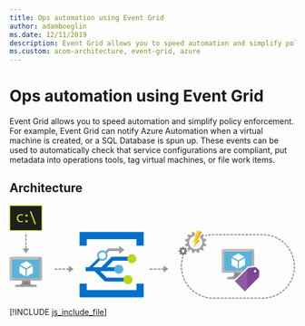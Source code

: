 ```yaml
---
title: Ops automation using Event Grid
author: adamboeglin
ms.date: 12/11/2019
description: Event Grid allows you to speed automation and simplify policy enforcement. For example, Event Grid can notify Azure Automation when a virtual machine is created, or a SQL Database is spun up. These events can be used to automatically check that service configurations are compliant, put metadata into operations tools, tag virtual machines, or file work items.
ms.custom: acom-architecture, event-grid, azure
---
```

# Ops automation using Event Grid

Event Grid allows you to speed automation and simplify policy enforcement. For example, Event Grid can notify Azure Automation when a virtual machine is created, or a SQL Database is spun up. These events can be used to automatically check that service configurations are compliant, put metadata into operations tools, tag virtual machines, or file work items.


## Architecture

<svg class="architecture-diagram" aria-labelledby="ops-automation-using-event-grid" height="288px" viewbox="0 0 437 144" width="874px" xmlns="http://www.w3.org/2000/svg" xmlns:xlink="http://www.w3.org/1999/xlink"><title id="ops-automation-using-event-grid">Ops automation using Event Grid</title><desc>Event Grid allows you to speed automation and simplify policy enforcement. For example, Event Grid can notify Azure Automation when a virtual machine is created, or a SQL Database is spun up. These events can be used to automatically check that service configurations are compliant, put metadata into operations tools, tag virtual machines, or file work items.</desc><g fill="none" fill-rule="evenodd" stroke="none" stroke-width="1"><path d="M355.3342,103.5101 L343.6082,103.5101 L342.9972,103.5101 C344.6222,109.2461 342.4382,110.0691 332.8772,110.0691 L332.8772,113.0731 L345.0372,113.0731 L353.9162,113.0731 L365.3912,113.0731 L365.3912,110.0691 C355.8292,110.0691 354.8922,109.2491 356.5192,103.5101 L355.3342,103.5101 Z" fill="#888888"></path><path d="M370.9933,67.1761 L326.9723,67.1761 C325.4763,67.1761 324.2703,68.5131 324.2703,70.0071 L324.2703,100.7041 C324.2703,102.1901 325.4763,103.5121 326.9723,103.5121 L370.9933,103.5121 C372.4853,103.5121 373.9973,102.1901 373.9973,100.7041 L373.9973,70.0071 C373.9973,68.5091 372.4853,67.1761 370.9933,67.1761" fill="#AEAEAE"></path><path d="M371.0236,67.179 C371.0126,67.179 371.0026,67.177 370.9936,67.177 L326.9716,67.177 C325.4756,67.177 324.2696,68.513 324.2696,70.008 L324.2696,100.704 C324.2696,102.191 325.4756,103.513 326.9716,103.513 L328.0186,103.513 L371.0236,67.179 Z" fill="#BEBEBE"></path><polygon fill="#59B4D9" points="328.039 99.686 370.116 99.686 370.116 71.002 328.039 71.002"></polygon><polygon fill="#59B4D9" points="328.0392 99.6859 328.0972 99.6859 328.0972 71.0029 366.5652 70.9459 366.5672 70.9459 328.0392 71.0029"></polygon><polygon fill="#A0A1A2" points="332.877 113.073 365.391 113.073 365.391 110.068 332.877 110.068"></polygon><path d="M349.6486,69.2591 C349.6486,69.6491 349.3326,69.9651 348.9426,69.9651 C348.5506,69.9651 348.2376,69.6491 348.2376,69.2591 C348.2376,68.8681 348.5506,68.5531 348.9426,68.5531 C349.3326,68.5531 349.6486,68.8681 349.6486,69.2591" fill="#B8D432"></path><path d="M349.676,84.4749 C349.631,84.4749 349.586,84.4599 349.543,84.4369 L340.787,79.3819 C340.706,79.3349 340.655,79.2459 340.655,79.1529 C340.655,79.0579 340.706,78.9709 340.787,78.9239 L349.49,73.9029 C349.572,73.8569 349.671,73.8569 349.752,73.9029 L358.511,78.9589 C358.592,79.0049 358.641,79.0929 358.641,79.1879 C358.641,79.2839 358.592,79.3699 358.511,79.4159 L349.811,84.4369 C349.768,84.4599 349.725,84.4749 349.676,84.4749" fill="#FFFFFF"></path><path d="M348.4182,96.7591 C348.3682,96.7591 348.3232,96.7471 348.2842,96.7231 L339.5552,91.6851 C339.4702,91.6381 339.4192,91.5531 339.4192,91.4551 L339.4192,81.3451 C339.4192,81.2491 339.4702,81.1621 339.5552,81.1151 C339.6352,81.0671 339.7342,81.0671 339.8212,81.1151 L348.5502,86.1521 C348.6282,86.2011 348.6802,86.2871 348.6802,86.3831 L348.6802,96.4931 C348.6802,96.5901 348.6282,96.6761 348.5502,96.7231 C348.5072,96.7471 348.4612,96.7591 348.4182,96.7591" fill="#FFFFFF"></path><path d="M350.8898,96.7591 C350.8418,96.7591 350.7968,96.7471 350.7518,96.7231 C350.6748,96.6761 350.6238,96.5901 350.6238,96.4931 L350.6238,86.4461 C350.6238,86.3531 350.6748,86.2661 350.7518,86.2171 L359.4818,81.1811 C359.5648,81.1331 359.6618,81.1331 359.7438,81.1811 C359.8278,81.2281 359.8778,81.3151 359.8778,81.4091 L359.8778,91.4551 C359.8778,91.5531 359.8278,91.6381 359.7438,91.6851 L351.0178,96.7231 C350.9818,96.7471 350.9358,96.7591 350.8898,96.7591" fill="#FFFFFF"></path><polygon fill="#1E1E1E" points="0.853 38.544 49.296 38.544 49.296 0.655 0.853 0.655"></polygon><path d="M138.6525,100.9896 L164.5195,100.9896 L163.8045,98.8486 L164.5195,94.9586 L148.6865,94.9586 L158.5195,84.9056 L187.6025,84.9056 L187.3525,83.7726 L187.0195,78.8756 L156.1865,78.8756 L140.2695,94.9586 L127.2785,94.9586 L138.7755,83.5786 C137.8675,82.7066 136.8935,81.7746 135.9145,80.8366 L121.4985,94.9586 L116.2735,94.9586 L116.2735,97.9736 L116.2735,100.9896 L129.8145,100.9896 L145.7125,116.9416 L178.8815,116.9416 L178.8815,113.9266 L178.8815,110.9106 L148.5195,110.9106 L138.6525,100.9896 Z" fill="#0070C9"></path><path d="M175.6867,68.3226 L167.4367,62.0726 L167.4367,66.0966 L150.7697,66.0966 L145.4917,71.4146 C146.4717,72.3516 147.4447,73.2846 148.3527,74.1556 L152.1027,70.2946 L167.4367,70.2946 L167.4367,74.9896 L175.6867,68.3226 Z" fill="#9EA0A2"></path><path d="M31.0842,115.5101 L19.3582,115.5101 L18.7472,115.5101 C20.3722,121.2461 18.1882,122.0691 8.6272,122.0691 L8.6272,125.0731 L20.7872,125.0731 L29.6662,125.0731 L41.1412,125.0731 L41.1412,122.0691 C31.5792,122.0691 30.6422,121.2491 32.2692,115.5101 L31.0842,115.5101 Z" fill="#888888"></path><path d="M46.7433,79.1761 L2.7223,79.1761 C1.2263,79.1761 0.0203,80.5131 0.0203,82.0071 L0.0203,112.7041 C0.0203,114.1901 1.2263,115.5121 2.7223,115.5121 L46.7433,115.5121 C48.2353,115.5121 49.7473,114.1901 49.7473,112.7041 L49.7473,82.0071 C49.7473,80.5091 48.2353,79.1761 46.7433,79.1761" fill="#AEAEAE"></path><path d="M46.7736,79.179 C46.7626,79.179 46.7526,79.177 46.7436,79.177 L2.7216,79.177 C1.2256,79.177 0.0196,80.513 0.0196,82.008 L0.0196,112.704 C0.0196,114.191 1.2256,115.513 2.7216,115.513 L3.7686,115.513 L46.7736,79.179 Z" fill="#BEBEBE"></path><polygon fill="#59B4D9" points="3.789 111.686 45.866 111.686 45.866 83.002 3.789 83.002"></polygon><polygon fill="#59B4D9" points="3.7892 111.6859 3.8472 111.6859 3.8472 83.0029 42.3152 82.9459 42.3172 82.9459 3.7892 83.0029"></polygon><polygon fill="#A0A1A2" points="8.627 125.073 41.141 125.073 41.141 122.068 8.627 122.068"></polygon><path d="M25.3986,81.2591 C25.3986,81.6491 25.0826,81.9651 24.6926,81.9651 C24.3006,81.9651 23.9876,81.6491 23.9876,81.2591 C23.9876,80.8681 24.3006,80.5531 24.6926,80.5531 C25.0826,80.5531 25.3986,80.8681 25.3986,81.2591" fill="#B8D432"></path><path d="M25.426,96.4749 C25.381,96.4749 25.336,96.4599 25.293,96.4369 L16.537,91.3819 C16.456,91.3349 16.405,91.2459 16.405,91.1529 C16.405,91.0579 16.456,90.9709 16.537,90.9239 L25.24,85.9029 C25.322,85.8569 25.421,85.8569 25.502,85.9029 L34.261,90.9589 C34.342,91.0049 34.391,91.0929 34.391,91.1879 C34.391,91.2839 34.342,91.3699 34.261,91.4159 L25.561,96.4369 C25.518,96.4599 25.475,96.4749 25.426,96.4749" fill="#FFFFFF"></path><path d="M24.1682,108.7591 C24.1182,108.7591 24.0732,108.7471 24.0342,108.7231 L15.3052,103.6851 C15.2202,103.6381 15.1692,103.5531 15.1692,103.4551 L15.1692,93.3451 C15.1692,93.2491 15.2202,93.1621 15.3052,93.1151 C15.3852,93.0671 15.4842,93.0671 15.5712,93.1151 L24.3002,98.1521 C24.3782,98.2011 24.4302,98.2871 24.4302,98.3831 L24.4302,108.4931 C24.4302,108.5901 24.3782,108.6761 24.3002,108.7231 C24.2572,108.7471 24.2112,108.7591 24.1682,108.7591" fill="#FFFFFF"></path><path d="M26.6398,108.7591 C26.5918,108.7591 26.5468,108.7471 26.5018,108.7231 C26.4248,108.6761 26.3738,108.5901 26.3738,108.4931 L26.3738,98.4461 C26.3738,98.3531 26.4248,98.2661 26.5018,98.2171 L35.2318,93.1811 C35.3148,93.1331 35.4118,93.1331 35.4938,93.1811 C35.5778,93.2281 35.6278,93.3151 35.6278,93.4091 L35.6278,103.4551 C35.6278,103.5531 35.5778,103.6381 35.4938,103.6851 L26.7678,108.7231 C26.7318,108.7471 26.6858,108.7591 26.6398,108.7591" fill="#FFFFFF"></path><polygon fill="#0070C9" points="194.0197 120.0726 194.0197 130.0726 118.0197 130.0726 118.0197 120.0726 107.0197 120.0726 107.0197 141.0726 205.0197 141.0726 205.0197 120.0726"></polygon><polygon fill="#0070C9" points="118.0197 62.0726 118.0197 52.0726 194.0197 52.0726 194.0197 62.0726 205.0197 62.0726 205.0197 41.0726 107.0197 41.0726 107.0197 62.0726"></polygon><path d="M182.1027,77.0863 C184.7877,74.4013 189.1397,74.4013 191.8257,77.0863 C194.5097,79.7713 194.5097,84.1233 191.8257,86.8083 C189.1397,89.4923 184.7877,89.4923 182.1027,86.8083 C179.4177,84.1233 179.4177,79.7713 182.1027,77.0863" fill="#B8D616"></path><path d="M141.925,82.5072 C138.965,82.5072 136.566,80.1082 136.566,77.1472 C136.566,74.1872 138.965,71.7872 141.925,71.7872 C144.885,71.7872 147.284,74.1872 147.284,77.1472 C147.284,80.1082 144.885,82.5072 141.925,82.5072 M141.925,69.2192 C137.547,69.2192 133.997,72.7692 133.997,77.1472 C133.997,81.5262 137.547,85.0752 141.925,85.0752 C146.304,85.0752 149.853,81.5262 149.853,77.1472 C149.853,72.7692 146.304,69.2192 141.925,69.2192" fill="#54B3DB"></path><path d="M173.881,98.1331 C173.881,101.9671 170.773,105.0751 166.94,105.0751 C163.106,105.0751 159.997,101.9671 159.997,98.1331 C159.997,94.2991 163.106,91.1921 166.94,91.1921 C170.773,91.1921 173.881,94.2991 173.881,98.1331" fill="#54B3DB"></path><path d="M188.048,114.0501 C188.048,117.8841 184.94,120.9911 181.106,120.9911 C177.272,120.9911 174.164,117.8841 174.164,114.0501 C174.164,110.2161 177.272,107.1081 181.106,107.1081 C184.94,107.1081 188.048,110.2161 188.048,114.0501" fill="#B8D616"></path><path d="M297.5373,57.0443 C297.5373,56.7273 297.5113,56.4233 297.4833,56.1063 L300.6853,54.3323 C300.5143,53.2733 300.2353,52.2423 299.8653,51.2633 L296.2133,51.3293 C295.9353,50.7603 295.6313,50.2053 295.2873,49.6893 L297.1663,46.5533 C296.4913,45.7323 295.7363,44.9803 294.9303,44.3173 L293.0773,45.4153 L292.2973,46.5793 L290.6173,49.0543 C292.9993,50.9053 294.5333,53.7893 294.5333,57.0443 C294.5333,62.6273 290.0213,67.1513 284.4393,67.1513 C278.8703,67.1513 274.3463,62.6273 274.3463,57.0443 C274.3463,52.0443 277.9703,47.9163 282.7323,47.0963 L283.4993,43.9873 L281.7263,40.7863 C280.6703,40.9583 279.6513,41.2353 278.6733,41.6063 L278.7253,45.2703 C278.1703,45.5343 277.6143,45.8393 277.0993,46.1953 L273.9643,44.3173 C273.1423,44.9793 272.4023,45.7323 271.7273,46.5533 L273.6063,49.6893 C273.2493,50.2043 272.9583,50.7603 272.6803,51.3293 L269.0163,51.2633 C268.6583,52.2423 268.3813,53.2733 268.2093,54.3323 L271.3973,56.1063 C271.3713,56.4233 271.3573,56.7273 271.3573,57.0443 C271.3573,57.3613 271.3713,57.6653 271.3973,57.9823 L268.2093,59.7563 C268.3813,60.8153 268.6583,61.8463 269.0293,62.8253 L272.6813,62.7593 C272.9583,63.3283 273.2503,63.8833 273.6073,64.3993 L271.7283,67.5353 C272.4033,68.3563 273.1433,69.1083 273.9643,69.7833 L277.1003,67.8923 C277.6153,68.2493 278.1713,68.5543 278.7263,68.8313 L278.6733,72.4823 C279.6513,72.8533 280.6703,73.1303 281.7273,73.3023 L283.5143,70.1013 C283.8173,70.1273 284.1223,70.1543 284.4393,70.1543 C284.7583,70.1543 285.0753,70.1283 285.3793,70.1013 L287.1513,73.3023 C288.2103,73.1303 289.2423,72.8533 290.2213,72.4823 L290.1543,68.8303 C290.7243,68.5533 291.2663,68.2483 291.7963,67.8923 L294.9313,69.7823 C295.7373,69.1073 296.4923,68.3543 297.1673,67.5343 L295.2883,64.3983 C295.6323,63.8833 295.9363,63.3273 296.2143,62.7583 L299.8663,62.8243 C300.2363,61.8463 300.5153,60.8143 300.6863,59.7553 L297.4853,57.9823 C297.5113,57.6653 297.5373,57.3613 297.5373,57.0443" fill="#A0A1A2"></path><path d="M265.2717,72.3636 C264.0547,72.3636 263.0627,71.3716 263.0627,70.1546 C263.0627,68.9376 264.0547,67.9456 265.2717,67.9456 C266.4887,67.9456 267.4677,68.9376 267.4677,70.1546 C267.4677,71.3716 266.4887,72.3636 265.2717,72.3636 Z M271.8997,70.9086 L271.8997,69.3346 L271.8127,69.2546 L270.2027,68.7126 L269.7887,67.6276 L270.5847,65.9736 L270.6727,65.7886 L270.1747,65.2856 L269.5687,64.6766 L269.3577,64.7826 L267.7847,65.5896 L266.6997,65.2856 L266.0127,63.5256 L264.4517,63.5256 L264.3727,63.6056 L263.8297,65.2126 L262.7317,65.6266 L260.9067,64.7486 L259.7947,65.8496 L259.9007,66.0576 L260.7077,67.6306 L260.2577,68.7136 L258.3527,69.4006 L258.3527,70.9736 L258.5787,71.0406 L260.2577,71.5956 L260.7077,72.6796 L259.8477,74.5056 L260.9597,75.6306 L261.1707,75.5236 L262.7447,74.7176 L263.8297,75.1666 L264.5177,77.0726 L266.0907,77.0726 L266.1577,76.8466 L266.7127,75.1676 L267.7847,74.7176 L269.6237,75.5786 L270.7357,74.4666 L270.6287,74.2556 L269.8227,72.6806 L270.1327,71.5836 L271.8997,70.9086 Z" fill="#7A7A7A"></path><path d="M286.5441,38.7093 L285.9351,40.6273 L284.8911,43.9623 L284.3881,45.5613 L283.9501,46.9633 L280.9071,56.6333 C280.8421,56.8183 280.9341,56.9643 281.1461,56.9643 L283.9501,56.9643 C284.0431,56.9643 284.1091,56.9903 284.1481,57.0443 C284.2151,57.1103 284.2291,57.2033 284.1891,57.3093 L281.2911,64.3343 C281.2121,64.5193 281.2651,64.5593 281.3981,64.3993 L290.5651,54.0013 C290.6971,53.8423 290.6451,53.7243 290.4461,53.7243 L287.4431,53.7373 L286.8881,53.7503 C286.6901,53.7503 286.5971,53.6053 286.7021,53.4333 L289.5601,48.3403 L290.2341,47.1223 L291.0151,45.7203 L292.6821,42.7713 L293.6351,41.0513 C291.5041,39.8193 289.1101,38.9993 286.5441,38.7093" fill="#FCD116"></path><path d="M291.8,40.1312 L285.158,53.7362 L286.813,53.7362 C286.665,53.7052 286.602,53.5812 286.694,53.4322 L289.551,48.3392 L290.226,47.1212 L291.007,45.7192 L292.674,42.7702 L293.626,41.0502 C293.037,40.7102 292.427,40.4052 291.8,40.1312" fill="#FF8C00"></path><path d="M290.4582,53.724 L288.6042,53.732 L281.7532,64.01 L290.5772,54.001 C290.7092,53.843 290.6572,53.724 290.4582,53.724" fill="#FF8C00"></path><polygon fill="#81469A" points="343.0998 116.4007 365.2448 94.6037 376.5588 93.7067 382.8808 99.8437 382.1598 110.6777 359.8558 133.1567"></polygon><path d="M376.9299,92.6742 L376.0289,92.7452 L365.5289,93.5782 L364.8019,93.6362 L364.2839,94.1472 L343.1169,114.9812 L341.6799,116.3952 L343.1059,117.8202 L358.4389,133.1532 L359.8589,134.5732 L361.2729,133.1482 L382.6059,111.6482 L383.1319,111.1172 L383.1819,110.3722 L383.8489,100.3722 L383.9099,99.4482 L383.2459,98.8042 L377.5789,93.3042 L376.9299,92.6742 Z M376.1869,94.7392 L381.8529,100.2392 L381.1869,110.2392 L359.8529,131.7392 L344.5199,116.4052 L365.6869,95.5722 L376.1869,94.7392 Z" fill="#FFFFFF"></path><polygon fill="#8E5AA5" points="344.5197 116.4056 359.8527 131.7396 363.1867 128.3806 363.1867 98.0336"></polygon><path d="M379.1027,101.1556 C379.1027,103.2726 377.3867,104.9896 375.2697,104.9896 C373.1527,104.9896 371.4367,103.2726 371.4367,101.1556 C371.4367,99.0386 373.1527,97.3226 375.2697,97.3226 C377.3867,97.3226 379.1027,99.0386 379.1027,101.1556" fill="#633A74"></path><path d="M377.258,101.1556 C377.258,102.2546 376.367,103.1436 375.27,103.1436 C374.172,103.1436 373.281,102.2546 373.281,101.1556 C373.281,100.0576 374.172,99.1686 375.27,99.1686 C376.367,99.1686 377.258,100.0576 377.258,101.1556" fill="#FFFFFF"></path><path d="M1.095,38.073 L48.895,38.073 L48.895,1.214 L1.095,1.214 L1.095,38.073 Z M0,39.285 L49.989,39.285 L49.989,0 L0,0 L0,39.285 Z" fill="#B8D616"></path><polygon fill="#B8D616" points="40.5822 29.0726 38.2692 29.0726 30.8322 9.1356 33.1452 9.1356"></polygon><path d="M27.7072,15.7914 C27.7072,16.7744 26.9092,17.5724 25.9262,17.5724 C24.9422,17.5724 24.1442,16.7744 24.1442,15.7914 C24.1442,14.8084 24.9422,14.0104 25.9262,14.0104 C26.9092,14.0104 27.7072,14.8084 27.7072,15.7914" fill="#B8D616"></path><path d="M27.7072,24.6039 C27.7072,25.5869 26.9092,26.3849 25.9262,26.3849 C24.9422,26.3849 24.1442,25.5869 24.1442,24.6039 C24.1442,23.6209 24.9422,22.8229 25.9262,22.8229 C26.9092,22.8229 27.7072,23.6209 27.7072,24.6039" fill="#B8D616"></path><path d="M20.6154,25.4476 C20.0384,25.7426 18.7614,26.1346 17.1324,26.1346 C13.4744,26.1346 11.0964,23.7036 11.0964,20.0686 C11.0964,16.4086 13.6494,13.7566 17.6084,13.7566 C18.9104,13.7566 20.0624,14.0746 20.6644,14.3706 L20.1624,16.0396 C19.6374,15.7456 18.8094,15.4756 17.6084,15.4756 C14.8294,15.4756 13.3254,17.4896 13.3254,19.9696 C13.3254,22.7196 15.1294,24.4156 17.5334,24.4156 C18.7854,24.4156 19.6114,24.0956 20.2374,23.8266 L20.6154,25.4476 Z" fill="#B8D616"></path><polygon fill="#969696" points="25.8781 66.2953 25.8781 62.5723 24.0771 62.5723 24.0771 66.2953 19.8131 66.2953 25.0481 73.3613 30.2831 66.2953"></polygon><polygon fill="#969696" points="24.077 49.073 25.878 49.073 25.878 44.573 24.077 44.573"></polygon><polygon fill="#969696" points="24.077 55.073 25.878 55.073 25.878 50.573 24.077 50.573"></polygon><polygon fill="#969696" points="24.077 61.073 25.878 61.073 25.878 56.573 24.077 56.573"></polygon><polygon fill="#969696" points="97.7482 97.888 90.6812 92.653 90.6812 96.988 86.7692 96.988 86.7692 98.787 90.6812 98.787 90.6812 103.123"></polygon><polygon fill="#969696" points="68.77 98.787 73.27 98.787 73.27 96.987 68.77 96.987"></polygon><polygon fill="#969696" points="80.77 98.787 85.27 98.787 85.27 96.987 80.77 96.987"></polygon><polygon fill="#969696" points="74.77 98.787 79.27 98.787 79.27 96.987 74.77 96.987"></polygon><polygon fill="#969696" points="242.5812 97.6615 235.5142 92.4265 235.5142 96.9885 232.1022 96.9885 232.1022 98.7875 235.5142 98.7875 235.5142 102.8965"></polygon><polygon fill="#969696" points="220.103 98.787 224.603 98.787 224.603 96.988 220.103 96.988"></polygon><polygon fill="#969696" points="214.103 98.787 218.603 98.787 218.603 96.988 214.103 96.988"></polygon><polygon fill="#969696" points="226.103 98.787 230.603 98.787 230.603 96.988 226.103 96.988"></polygon><path d="M386.7932,143.306 L385.4472,143.306 L385.4472,141.506 L386.7932,141.506 C387.6602,141.506 388.5362,141.483 389.3972,141.436 L389.4942,143.234 C388.6012,143.282 387.6922,143.306 386.7932,143.306" fill="#969696"></path><polygon fill="#969696" points="379.748 143.306 383.748 143.306 383.748 141.506 379.748 141.506"></polygon><polygon fill="#969696" points="374.048 143.306 378.048 143.306 378.048 141.506 374.048 141.506"></polygon><polygon fill="#969696" points="368.348 143.306 372.348 143.306 372.348 141.506 368.348 141.506"></polygon><polygon fill="#969696" points="362.648 143.306 366.648 143.306 366.648 141.506 362.648 141.506"></polygon><polygon fill="#969696" points="356.947 143.306 360.947 143.306 360.947 141.506 356.947 141.506"></polygon><polygon fill="#969696" points="351.248 143.306 355.248 143.306 355.248 141.506 351.248 141.506"></polygon><polygon fill="#969696" points="345.548 143.306 349.548 143.306 349.548 141.506 345.548 141.506"></polygon><polygon fill="#969696" points="339.848 143.306 343.848 143.306 343.848 141.506 339.848 141.506"></polygon><polygon fill="#969696" points="334.148 143.306 338.148 143.306 338.148 141.506 334.148 141.506"></polygon><polygon fill="#969696" points="328.447 143.306 332.447 143.306 332.447 141.506 328.447 141.506"></polygon><polygon fill="#969696" points="322.748 143.306 326.748 143.306 326.748 141.506 322.748 141.506"></polygon><polygon fill="#969696" points="317.048 143.306 321.048 143.306 321.048 141.506 317.048 141.506"></polygon><path d="M315.3478,143.306 L311.3478,143.306 C311.0858,143.306 310.8268,143.304 310.5658,143.3 L310.5928,141.5 C310.8438,141.504 311.0958,141.506 311.3478,141.506 L315.3478,141.506 L315.3478,143.306 Z" fill="#969696"></path><path d="M308.8371,143.2435 C307.4881,143.1765 306.1241,143.0525 304.7821,142.8755 L305.0191,141.0905 C306.3121,141.2625 307.6261,141.3815 308.9271,141.4455 L308.8371,143.2435 Z" fill="#969696"></path><path d="M391.2199,143.1117 L391.0619,141.3187 C392.3649,141.2027 393.6739,141.0327 394.9519,140.8127 L395.2569,142.5867 C393.9309,142.8147 392.5729,142.9907 391.2199,143.1117" fill="#969696"></path><path d="M303.0705,142.6175 C301.7385,142.3935 300.3975,142.1115 299.0865,141.7775 L299.5295,140.0335 C300.7945,140.3535 302.0855,140.6275 303.3695,140.8425 L303.0705,142.6175 Z" fill="#969696"></path><path d="M396.9582,142.2621 L396.5912,140.5001 C397.8712,140.2341 399.1502,139.9111 400.3952,139.5411 L400.9062,141.2681 C399.6152,141.6511 398.2862,141.9871 396.9582,142.2621" fill="#969696"></path><path d="M297.4172,141.3206 C296.1172,140.9406 294.8192,140.5026 293.5592,140.0176 L294.2052,138.3386 C295.4192,138.8046 296.6702,139.2266 297.9232,139.5936 L297.4172,141.3206 Z" fill="#969696"></path><path d="M402.5558,140.7464 L401.9838,139.0394 C403.2178,138.6254 404.4518,138.1544 405.6518,137.6394 L406.3628,139.2914 C405.1188,139.8264 403.8368,140.3164 402.5558,140.7464" fill="#969696"></path><path d="M291.9582,139.3695 C290.7122,138.8395 289.4762,138.2515 288.2832,137.6235 L289.1212,136.0305 C290.2712,136.6365 291.4632,137.2025 292.6632,137.7135 L291.9582,139.3695 Z" fill="#969696"></path><path d="M407.9445,138.5785 L407.1745,136.9505 C408.3555,136.3925 409.5245,135.7795 410.6515,135.1295 L411.5515,136.6865 C410.3825,137.3635 409.1695,137.9995 407.9445,138.5785" fill="#969696"></path><path d="M286.7687,136.7914 C285.5967,136.1214 284.4377,135.3934 283.3217,134.6264 L284.3407,133.1434 C285.4157,133.8814 286.5337,134.5834 287.6637,135.2294 L286.7687,136.7914 Z" fill="#969696"></path><path d="M413.0392,135.7933 L412.0842,134.2683 C413.1872,133.5773 414.2772,132.8323 415.3232,132.0513 L416.3992,133.4943 C415.3142,134.3043 414.1842,135.0773 413.0392,135.7933" fill="#969696"></path><path d="M281.9133,133.6224 C280.8283,132.8204 279.7623,131.9614 278.7423,131.0704 L279.9263,129.7154 C280.9093,130.5744 281.9373,131.4014 282.9833,132.1754 L281.9133,133.6224 Z" fill="#969696"></path><path d="M417.7687,132.4339 L416.6437,131.0299 C417.6607,130.2149 418.6557,129.3479 419.6027,128.4519 L420.8387,129.7599 C419.8567,130.6889 418.8247,131.5879 417.7687,132.4339" fill="#969696"></path><path d="M277.4582,129.9085 C276.4692,128.9805 275.5092,128.0035 274.6042,127.0065 L275.9382,125.7975 C276.8112,126.7585 277.7362,127.7015 278.6902,128.5965 L277.4582,129.9085 Z" fill="#969696"></path><path d="M422.0773,128.5492 L420.7963,127.2852 C421.7153,126.3532 422.6023,125.3752 423.4343,124.3812 L424.8153,125.5352 C423.9523,126.5692 423.0303,127.5822 422.0773,128.5492" fill="#969696"></path><path d="M273.465,125.7025 C272.592,124.6685 271.751,123.5865 270.967,122.4865 L272.434,121.4415 C273.189,122.5025 273.999,123.5455 274.84,124.5415 L273.465,125.7025 Z" fill="#969696"></path><path d="M425.9035,124.1908 L424.4835,123.0848 C425.2865,122.0548 426.0535,120.9818 426.7665,119.8928 L428.2725,120.8788 C427.5325,122.0088 426.7355,123.1238 425.9035,124.1908" fill="#969696"></path><path d="M269.9846,121.057 C269.2366,119.926 268.5286,118.752 267.8796,117.572 L269.4576,116.704 C270.0826,117.844 270.7656,118.974 271.4866,120.065 L269.9846,121.057 Z" fill="#969696"></path><path d="M429.1945,119.4183 L427.6555,118.4843 C428.3325,117.3693 428.9695,116.2133 429.5495,115.0513 L431.1615,115.8553 C430.5575,117.0623 429.8965,118.2603 429.1945,119.4183" fill="#969696"></path><path d="M267.0705,116.0374 C266.4615,114.8274 265.8945,113.5784 265.3875,112.3264 L267.0555,111.6504 C267.5445,112.8574 268.0905,114.0604 268.6775,115.2264 L267.0705,116.0374 Z" fill="#969696"></path><path d="M431.9055,114.2962 L430.2675,113.5492 C430.8055,112.3672 431.3035,111.1462 431.7475,109.9172 L433.4405,110.5272 C432.9805,111.8032 432.4645,113.0702 431.9055,114.2962" fill="#969696"></path><path d="M264.7648,110.7054 C264.3028,109.4354 263.8878,108.1304 263.5318,106.8244 L265.2678,106.3514 C265.6108,107.6084 266.0108,108.8664 266.4558,110.0904 L264.7648,110.7054 Z" fill="#969696"></path><path d="M433.9982,108.889 L432.2832,108.338 C432.6802,107.104 433.0302,105.831 433.3262,104.557 L435.0802,104.963 C434.7732,106.285 434.4092,107.607 433.9982,108.889" fill="#969696"></path><path d="M263.1066,105.1488 C262.7976,103.8418 262.5396,102.4968 262.3366,101.1498 L264.1166,100.8818 C264.3116,102.1798 264.5606,103.4758 264.8586,104.7348 L263.1066,105.1488 Z" fill="#969696"></path><path d="M435.4396,103.2699 L433.6716,102.9259 C433.9206,101.6509 434.1196,100.3449 434.2626,99.0469 L436.0516,99.2449 C435.9036,100.5919 435.6976,101.9459 435.4396,103.2699" fill="#969696"></path><path d="M262.1096,99.4339 C261.9566,98.0939 261.8566,96.7289 261.8136,95.3729 L263.6126,95.3169 C263.6546,96.6209 263.7506,97.9379 263.8986,99.2289 L262.1096,99.4339 Z" fill="#969696"></path><path d="M436.2121,97.5218 L434.4171,97.3858 C434.5081,96.1858 434.5541,94.9598 434.5541,93.7448 L434.5531,93.4668 L436.3541,93.4498 L436.3551,93.7448 C436.3551,95.0048 436.3071,96.2758 436.2121,97.5218" fill="#969696"></path><path d="M263.5871,93.6478 L261.7861,93.6438 C261.7891,92.2928 261.8481,90.9238 261.9601,89.5768 L263.7531,89.7258 C263.6461,91.0248 263.5901,92.3438 263.5871,93.6478" fill="#969696"></path><path d="M434.5148,91.7953 C434.4628,90.4943 434.3568,89.1783 434.1988,87.8843 L435.9858,87.6663 C436.1498,89.0093 436.2598,90.3733 436.3138,91.7233 L434.5148,91.7953 Z" fill="#969696"></path><path d="M263.9201,88.0648 L262.1331,87.8538 C262.2911,86.5118 262.5081,85.1608 262.7771,83.8348 L264.5411,84.1928 C264.2811,85.4688 264.0721,86.7728 263.9201,88.0648" fill="#969696"></path><path d="M433.968,86.2328 C433.765,84.9438 433.505,83.6508 433.197,82.3868 L434.945,81.9598 C435.265,83.2718 435.534,84.6148 435.745,85.9528 L433.968,86.2328 Z" fill="#969696"></path><path d="M264.9016,82.5648 L263.1516,82.1448 C263.4656,80.8308 263.8406,79.5128 264.2646,78.2268 L265.9736,78.7918 C265.5656,80.0298 265.2056,81.2988 264.9016,82.5648" fill="#969696"></path><path d="M432.7726,80.7738 C432.4186,79.5208 432.0086,78.2658 431.5536,77.0438 L433.2396,76.4148 C433.7126,77.6828 434.1386,78.9848 434.5046,80.2858 L432.7726,80.7738 Z" fill="#969696"></path><path d="M430.9406,75.4886 C430.4456,74.2906 429.8896,73.0926 429.2916,71.9256 L430.8926,71.1036 C431.5136,72.3126 432.0886,73.5566 432.6046,74.8006 L430.9406,75.4886 Z" fill="#969696"></path><path d="M428.5002,70.4535 C427.8652,69.3195 427.1732,68.1945 426.4432,67.1095 L427.9382,66.1055 C428.6942,67.2305 429.4122,68.3975 430.0702,69.5745 L428.5002,70.4535 Z" fill="#969696"></path><path d="M425.4885,65.7415 C424.7265,64.6915 423.9085,63.6545 423.0555,62.6605 L424.4235,61.4885 C425.3065,62.5195 426.1555,63.5955 426.9455,64.6845 L425.4885,65.7415 Z" fill="#969696"></path><path d="M421.9484,61.4134 C421.0674,60.4564 420.1354,59.5214 419.1764,58.6354 L420.3964,57.3124 C421.3914,58.2324 422.3594,59.2014 423.2724,60.1944 L421.9484,61.4134 Z" fill="#969696"></path><path d="M417.9299,57.5257 C416.9429,56.6777 415.9089,55.8577 414.8539,55.0897 L415.9119,53.6347 C417.0059,54.4307 418.0799,55.2817 419.1039,56.1627 L417.9299,57.5257 Z" fill="#969696"></path><path d="M413.4885,54.1341 C412.4075,53.4051 411.2845,52.7111 410.1505,52.0741 L411.0315,50.5041 C412.2095,51.1661 413.3745,51.8851 414.4965,52.6431 L413.4885,54.1341 Z" fill="#969696"></path><path d="M408.6848,51.2835 C407.5268,50.6845 406.3308,50.1285 405.1308,49.6295 L405.8228,47.9675 C407.0688,48.4855 408.3098,49.0625 409.5108,49.6845 L408.6848,51.2835 Z" fill="#969696"></path><path d="M403.5842,49.0179 C402.3622,48.5589 401.1082,48.1459 399.8572,47.7909 L400.3482,46.0599 C401.6472,46.4279 402.9492,46.8559 404.2172,47.3319 L403.5842,49.0179 Z" fill="#969696"></path><path d="M299.3508,47.4691 L298.8528,45.7401 C300.1488,45.3661 300.2398,45.4141 301.5688,45.1481 L301.9218,46.9121 C300.6408,47.1691 300.5988,47.1101 299.3508,47.4691" fill="#969696"></path><path d="M398.2453,47.3646 C396.9783,47.0526 395.6843,46.7916 394.3993,46.5856 L394.6843,44.8076 C396.0173,45.0216 397.3603,45.2936 398.6753,45.6166 L398.2453,47.3646 Z" fill="#969696"></path><path d="M303.5627,46.6146 L303.2717,44.8386 C304.6027,44.6196 305.9617,44.4536 307.3127,44.3446 L307.4577,46.1386 C306.1557,46.2446 304.8457,46.4046 303.5627,46.6146" fill="#969696"></path><path d="M392.7492,46.3509 C391.4612,46.1909 390.1452,46.0809 388.8392,46.0259 L388.9152,44.2269 C390.2702,44.2859 391.6352,44.3989 392.9722,44.5649 L392.7492,46.3509 Z" fill="#969696"></path><path d="M309.1213,46.0335 L309.0393,44.2355 C309.8053,44.2005 310.5743,44.1825 311.3483,44.1825 L313.0793,44.1825 L313.0793,45.9825 L311.3483,45.9825 C310.6013,45.9825 309.8593,46.0005 309.1213,46.0335" fill="#969696"></path><polygon fill="#969696" points="387.1721 45.9847 383.1791 45.9827 383.1791 44.1827 387.1861 44.1837"></polygon><polygon fill="#969696" points="377.48 45.983 381.48 45.983 381.48 44.183 377.48 44.183"></polygon><polygon fill="#969696" points="371.779 45.983 375.779 45.983 375.779 44.183 371.779 44.183"></polygon><polygon fill="#969696" points="366.079 45.983 370.079 45.983 370.079 44.183 366.079 44.183"></polygon><polygon fill="#969696" points="360.379 45.983 364.379 45.983 364.379 44.183 360.379 44.183"></polygon><polygon fill="#969696" points="354.679 45.983 358.679 45.983 358.679 44.183 354.679 44.183"></polygon><polygon fill="#969696" points="348.98 45.983 352.98 45.983 352.98 44.183 348.98 44.183"></polygon><polygon fill="#969696" points="343.279 45.983 347.279 45.983 347.279 44.183 343.279 44.183"></polygon><polygon fill="#969696" points="337.579 45.983 341.579 45.983 341.579 44.183 337.579 44.183"></polygon><polygon fill="#969696" points="331.879 45.983 335.879 45.983 335.879 44.183 331.879 44.183"></polygon><polygon fill="#969696" points="326.179 45.983 330.179 45.983 330.179 44.183 326.179 44.183"></polygon><polygon fill="#969696" points="320.48 45.983 324.48 45.983 324.48 44.183 320.48 44.183"></polygon><polygon fill="#969696" points="314.779 45.983 318.779 45.983 318.779 44.183 314.779 44.183"></polygon></g></svg>

[!INCLUDE [js_include_file](../../../_js/index.md)]
